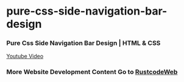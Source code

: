 # pure-css-side-navigation-bar-design

### Pure Css Side Navigation Bar Design | HTML & CSS

[Youtube Video](https://youtu.be/hZTE9Gws8Hs)

### More Website Development Content Go to [RustcodeWeb](https://www.rustcodeweb.com/)

